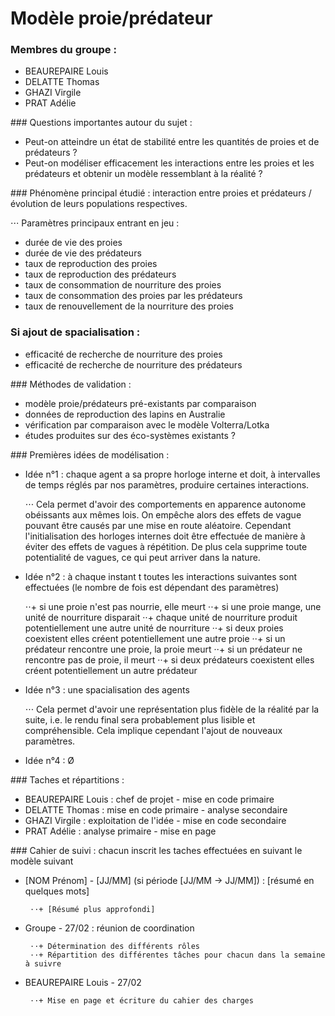 # Modèle proie/prédateur


### Membres du groupe :

 + BEAUREPAIRE Louis
 + DELATTE Thomas
 + GHAZI Virgile
 + PRAT Adélie
 
 
### Questions importantes autour du sujet :

 + Peut-on atteindre un état de stabilité entre les quantités de proies et de prédateurs ?
 + Peut-on modéliser efficacement les interactions entre les proies et les prédateurs et obtenir un modèle ressemblant à la réalité ?
  
  
### Phénomène principal étudié : interaction entre proies et prédateurs / évolution de leurs populations respectives.

⋅⋅⋅ Paramètres principaux entrant en jeu :

 + durée de vie des proies
 + durée de vie des prédateurs
 + taux de reproduction des proies
 + taux de reproduction des prédateurs
 + taux de consommation de nourriture des proies
 + taux de consommation des proies par les prédateurs
 + taux de renouvellement de la nourriture des proies

### Si ajout de spacialisation :
 + efficacité de recherche de nourriture des proies
 + efficacité de recherche de nourriture des prédateurs
 
 
### Méthodes de validation :

 + modèle proie/prédateurs pré-existants par comparaison
 + données de reproduction des lapins en Australie
 + vérification par comparaison avec le modèle Volterra/Lotka
 + études produites sur des éco-systèmes existants ?
 
 
### Premières idées de modélisation :
 + Idée n°1 : chaque agent a sa propre horloge interne et doit, à intervalles de temps réglés par nos paramètres, produire certaines interactions.
 
      ⋅⋅⋅ Cela permet d'avoir des comportements en apparence autonome obéissants aux mêmes lois. On empêche alors des effets de vague pouvant être causés par une mise en route aléatoire. Cependant l'initialisation des horloges internes doit être effectuée de manière à éviter des effets de vagues à répétition. De plus cela supprime toute potentialité de vagues, ce qui peut arriver dans la nature.

 + Idée n°2 : à chaque instant t toutes les interactions suivantes sont effectuées (le nombre de fois est dépendant des paramètres)
 
      ⋅⋅+ si une proie n'est pas nourrie, elle meurt
      ·⋅+ si une proie mange, une unité de nourriture disparait
      ·⋅+ chaque unité de nourriture produit potentiellement une autre unité de nourriture
      ·⋅+ si deux proies coexistent elles créent potentiellement une autre proie
      ·⋅+ si un prédateur rencontre une proie, la proie meurt
      ·⋅+ si un prédateur ne rencontre pas de proie, il meurt
      ·⋅+ si deux prédateurs coexistent elles créent potentiellement un autre prédateur

 + Idée n°3 : une spacialisation des agents
      
      ⋅⋅⋅ Cela permet d'avoir une représentation plus fidèle de la réalité par la suite, i.e. le rendu final sera probablement plus lisible et compréhensible. Cela implique cependant l'ajout de nouveaux paramètres.
 
 + Idée n°4 : Ø
 
 
### Taches et répartitions :

 + BEAUREPAIRE Louis : chef de projet - mise en code primaire
 + DELATTE Thomas : mise en code primaire - analyse secondaire
 + GHAZI Virgile : exploitation de l'idée - mise en code secondaire
 + PRAT Adélie : analyse primaire - mise en page
 


### Cahier de suivi : chacun inscrit les taches effectuées en suivant le modèle suivant

 + [NOM Prénom] - [JJ/MM] (si période [JJ/MM -> JJ/MM]) : [résumé en quelques mots]
 
        ⋅⋅+ [Résumé plus approfondi]
        
 + Groupe - 27/02 : réunion de coordination
 
        ⋅⋅+ Détermination des différents rôles
        ⋅⋅+ Répartition des différentes tâches pour chacun dans la semaine à suivre
        
 + BEAUREPAIRE Louis - 27/02
 
        ⋅⋅+ Mise en page et écriture du cahier des charges

